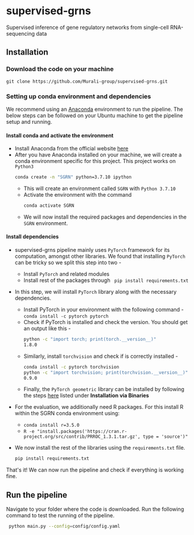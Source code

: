 # supervised-grns
Supervised inference of gene regulatory networks from single-cell RNA-sequencing data

## Installation

### Download the code on your machine
```git clone https://github.com/Murali-group/supervised-grns.git```

### Setting up conda environment and dependencies
We recommend using an [Anaconda](https://www.anaconda.com/) environment to run the pipeline. The below steps can be followed on your Ubuntu machine to get the pipeline setup and running.
#### Install conda and activate the environment
* Install Anaconda from the official website [here](https://www.anaconda.com/products/individual#Downloads)
* After you have Anaconda installed on your machine, we will create a conda environment specific for this project. This project works on ```Python3```
  ```bash
  conda create -n "SGRN" python=3.7.10 ipython
  ```
  * This will create an environment called ```SGRN``` with ```Python 3.7.10```
  * Activate the environment with the command 
    ```bash
    conda activate SGRN
    ```
  * We will now install the required packages and dependencies in the ```SGRN``` environment.
#### Install dependencies
* supervised-grns pipeline mainly uses ```PyTorch``` framework for its computation, amongst other libraries. We found that installing ```PyTorch``` can be tricky so we split this step into two - 
  * Install ```PyTorch``` and related modules
  * Install rest of the packages through ``` pip install requirements.txt```


* In this step, we will install ```PyTorch``` library along with the necessary dependencies.
  * Install PyTorch in your environment with the following command - ```conda install -c pytorch pytorch```
  * Check if PyTorch is installed and check the version. You should get an output like this -
    ``` bash 
    python -c "import torch; print(torch.__version__)"
    1.8.0
    ```
  * Similarly, install ```torchvision``` and check if is correctly installed -
    ``` bash
    conda install -c pytorch torchvision
    python -c "import torchvision; print(torchvision.__version__)"
    0.9.0
    ```
  * Finally, the ```PyTorch geometric``` library can be installed by following the steps [here](https://pytorch-geometric.readthedocs.io/en/latest/notes/installation.html) listed under __Installation via Binaries__
  
* For the evaluation, we additionally need R packages. For this install R within the SGRN conda environment using:
  *   ```conda install r=3.5.0```
  *   ```R -e "install.packages('https://cran.r-project.org/src/contrib/PRROC_1.3.1.tar.gz', type = 'source')"```
* We now install the rest of the libraries using the ```requirements.txt``` file.
  ```bash 
  pip install requirements.txt
  ```
That's it! We can now run the pipeline and check if everything is working fine.

## Run the pipeline

Navigate to your folder where the code is downloaded. Run the following command to test the running of the pipeline.
```bash
 python main.py --config=config/config.yaml 
 ```

